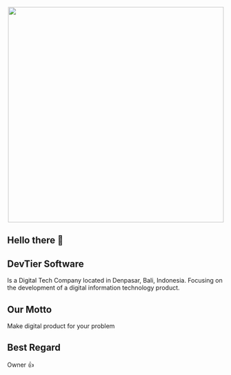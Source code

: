 <p align="center"><a href="https://devtiersoftware.com/" target="_blank"><img src="https://i.postimg.cc/2ykcZmXZ/ICON.png" width="500"></a></p>

## Hello there 👋

## DevTier Software
Is a Digital Tech Company located in Denpasar, Bali, Indonesia. Focusing on the development of a digital information technology product.

## Our Motto
Make digital product for your problem

## Best Regard
Owner 👍
